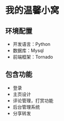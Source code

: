 我的温馨小窝
==================================================

环境配置
--------------------------------------------------
* 开发语言：Python
* 数据库：Mysql
* 前端框架：Tornado


包含功能
--------------------------------------------------
* 登录
* 主页设计
* 评论管理，打赏功能
* 后台管理系统
* 分享转发